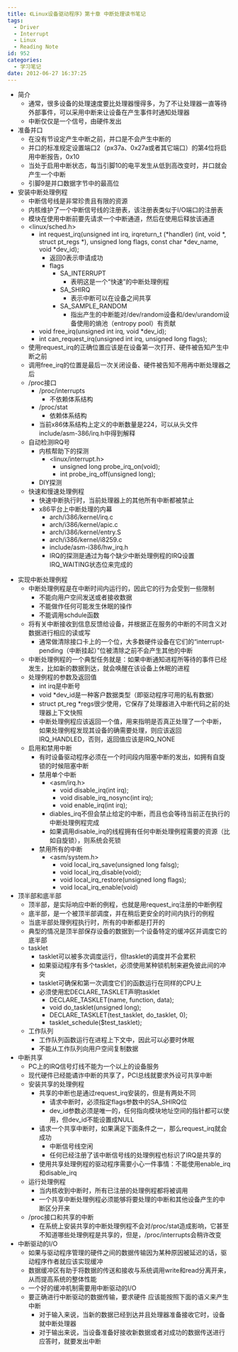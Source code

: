```yaml
---
title: 《Linux设备驱动程序》第十章 中断处理读书笔记
tags:
  - Driver
  - Interrupt
  - Linux
  - Reading Note
id: 952
categories:
  - 学习笔记
date: 2012-06-27 16:37:25
---
```


* 简介
    * 通常，很多设备的处理速度要比处理器慢得多，为了不让处理器一直等待外部事件，可以采用中断来让设备在产生事件时通知处理器
    * 中断仅仅是一个信号，由硬件发出
* 准备并口
    * 在没有节设定产生中断之前，并口是不会产生中断的
    * 并口的标准规定设置端口2（px37a、0x27a或者其它端口）的第4位将启用中断报告，0x10
    * 当处于启用中断状态，每当引脚10的电平发生从低到高改变时，并口就会产生一个中断
    * 引脚9是并口数据字节中的最高位
* 安装中断处理例程
    * 中断信号线是非常珍贵且有限的资源
    * 内核维护了一个中断信号线的注册表，该注册表类似于I/O端口的注册表
    * 模块在使用中断前要先请求一个中断通道，然后在使用后释放该通道
    * &lt;linux/sched.h&gt;
        * int request_irq(unsigned int irq, irqreturn_t (*handler) (int, void *, struct pt_regs *), unsigned long flags, const char *dev_name, void *dev_id);
            * 返回0表示申请成功
            * flags
                * SA_INTERRUPT
                    * 表明这是一个“快速”的中断处理例程
                * SA_SHIRQ
                    * 表示中断可以在设备之间共享
                * SA_SAMPLE_RANDOM
                    * 指出产生的中断能对/dev/random设备和/dev/urandom设备使用的熵池（entropy pool）有贡献
        * void free_irq(unsigned int irq, void *dev_id);
        * int can_request_irq(unsigned int irq, unsigned long flags);
    * 使用request_irq的正确位置应该是在设备第一次打开、硬件被告知产生中断之前
    * 调用free_irq的位置是最后一次关闭设备、硬件被告知不用再中断处理器之后
    * /proc接口
        * /proc/interrupts
            * 不依赖体系结构
        * /proc/stat
            * 依赖体系结构
        * 当前x86体系结构上定义的中断数量是224，可以从头文件include/asm-386/irq.h中得到解释
    * 自动检测IRQ号
        * 内核帮助下的探测
            * &lt;linux/interrupt.h&gt;
                * unsigned long probe_irq_on(void);
                * int probe_irq_off(unsigned long);
        * DIY探测
    * 快速和慢速处理例程
        * 快速中断执行时，当前处理器上的其他所有中断都被禁止
        * x86平台上中断处理的内幕
            * arch/i386/kernel/irq.c
            * arch/i386/kernel/apic.c
            * arch/i386/kernel/entry.S
            * arch/i386/kernel/i8259.c
            * include/asm-i386/hw_irq.h
            * IRQ的探测是通过为每个缺少中断处理例程的IRQ设置IRQ_WAITING状态位来完成的

<!--more-->

* 实现中断处理例程
    * 中断处理例程是在中断时间内运行的，因此它的行为会受到一些限制
        * 不能向用户空间发送或者接收数据
        * 不能做作任何可能发生休眠的操作
        * 不能调用schdule函数
    * 将有关中断接收到信息反馈给设备，并根据正在服务的中断的不同含义对数据进行相应的读或写
        * 通常做清除接口卡上的一个位，大多数硬件设备在它们的“interrupt-pending（中断挂起）”位被清除之前不会产生其他的中断
    * 中断处理例程的一个典型任务就是：如果中断通知进程所等待的事件已经发生，比如新的数据到达，就会唤醒在该设备上休眠的进程
    * 处理例程的参数及返回值
        * int irq是中断号
        * void *dev_id是一种客户数据类型（即驱动程序可用的私有数据）
        * struct pt_reg *regs很少使用，它保存了处理器进入中断代码之前的处理器上下文快照
        * 中断处理例程应该返回一个值，用来指明是否真正处理了一个中断，如果处理例程发现其设备的确需要处理，则应该返回IRQ_HANDLED，否则，返回值应该是IRQ_NONE
    * 启用和禁用中断
        * 有时设备驱动程序必须在一个时间段内阻塞中断的发出，如拥有自旋锁的时候阻塞中断
        * 禁用单个中断
            * &lt;asm/irq.h&gt;
                * void disable_irq(int irq);
                * void disable_irq_nosync(int irq);
                * void enable_irq(int irq);
            * diables_irq不但会禁止给定的中断，而且也会等待当前正在执行的中断处理例程完成
            * 如果调用disable_irq的线程拥有任何中断处理例程需要的资源（比如自旋锁），则系统会死锁
        * 禁用所有的中断
            * &lt;asm/system.h&gt;
                * void local_irq_save(unsigned long falsg);
                * void local_irq_disable(void);
                * void local_irq_restore(unsigned long flags);
                * void local_irq_enable(void)
* 顶半部和底半部
    * 顶半部，是实际响应中断的例程，也就是用request_irq注册的中断例程
    * 底半部，是一个被顶半部调度，并在稍后更安全的时间内执行的例程
    * 当底半部处理例程执行时，所有的中断都是打开的
    * 典型的情况是顶半部保存设备的数据到一个设备特定的缓冲区并调度它的底半部
    * tasklet
        * tasklet可以被多次调度运行，但tasklet的调度并不会累积
        * 如果驱动程序有多个tasklet，必须使用某种锁机制来避免彼此间的冲突
        * tasklet可确保和第一次调度它们的函数运行在同样的CPU上
        * 必须使用宏DECLARE_TASKLET声明tasklet
            * DECLARE_TASKLET(name, function, data);
            * void do_tasklet(unsigned long);
            * DECLARE_TASKLET(test_tasklet, do_tasklet, 0);
            * tasklet_schedule($test_tasklet);
    * 工作队列
        * 工作队列函数运行在进程上下文中，因此可以必要时休眠
        * 不能从工作队列向用户空间复制数据
* 中断共享
    * PC上的IRQ信号灯线不能为一个以上的设备服务
    * 现代硬件已经能谲诈中断的共享了，PCI总线就要求外设可共享中断
    * 安装共享的处理例程
        * 共享的中断也是通过request_irq安装的，但是有两处不同
            * 请求中断时，必须指定flags参数中的SA_SHIRQ位
            * dev_id参数必须是唯一的，任何指向模块地址空间的指针都可以使用，但dev_id不能设置成NULL
        * 请求一个共享中断时，如果满足下面条件之一，那么request_irq就会成功
            * 中断信号线空闲
            * 任何已经注册了该中断信号线的处理例程也标识了IRQ是共享的
        * 使用共享处理例程的驱动程序需要小心一件事情：不能使用enable_irq和disable_irq
    * 运行处理例程
        * 当内核收到中断时，所有已注册的处理例程都将被调用
        * 一个共享中断处理例程必须能够将要处理的中断和其他设备产生的中断区分开来
    * /proc接口和共享的中断
        * 在系统上安装共享的中断处理例程不会对/proc/stat造成影响，它甚至不知道哪些处理例程是共享的，但是，/proc/interrupts会稍许改变
* 中断驱动的I/O
    * 如果与驱动程序管理的硬件之间的数据传输因为某种原因被延迟的话，驱动程序作者就应该实现缓冲
    * 数据缓冲区有助于将数据的传送和接收与系统调用write和read分离开来，从而提高系统的整体性能
    * 一个好的缓冲机制需要用中断驱动的I/O
    * 要正确进行中断驱动的数据传输，要求硬件 应该能按照下面的语义来产生中断
        * 对于输入来说，当新的数据已经到达并且处理器准备接收它时，设备就中断处理器
        * 对于输出来说，当设备准备好接收新数据或者对成功的数据传送进行应答时，就要发出中断
